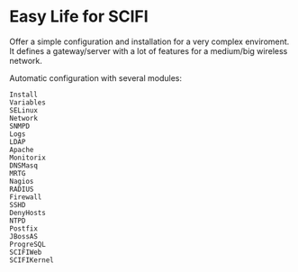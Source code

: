 Easy Life for SCIFI
===================

Offer a simple configuration and installation for a very complex enviroment.
It defines a gateway/server with a lot of features for a medium/big wireless network.

Automatic configuration with several modules:


    Install
    Variables
    SELinux
    Network
    SNMPD
    Logs
    LDAP
    Apache
    Monitorix
    DNSMasq
    MRTG
    Nagios
    RADIUS
    Firewall
    SSHD
    DenyHosts
    NTPD
    Postfix
    JBossAS
    ProgreSQL
    SCIFIWeb
    SCIFIKernel
